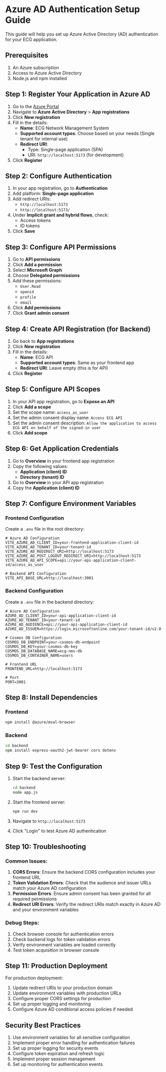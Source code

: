 # Azure AD Authentication Setup Guide

This guide will help you set up Azure Active Directory (AD) authentication for your ECG application.

## Prerequisites

1. An Azure subscription
2. Access to Azure Active Directory
3. Node.js and npm installed

## Step 1: Register Your Application in Azure AD

1. Go to the [Azure Portal](https://portal.azure.com)
2. Navigate to **Azure Active Directory** > **App registrations**
3. Click **New registration**
4. Fill in the details:
   - **Name**: ECG Network Management System
   - **Supported account types**: Choose based on your needs (Single tenant for internal use)
   - **Redirect URI**: 
     - Type: Single-page application (SPA)
     - URI: `http://localhost:5173` (for development)
5. Click **Register**

## Step 2: Configure Authentication

1. In your app registration, go to **Authentication**
2. Add platform: **Single-page application**
3. Add redirect URIs:
   - `http://localhost:5173`
   - `http://localhost:5173/`
4. Under **Implicit grant and hybrid flows**, check:
   - Access tokens
   - ID tokens
5. Click **Save**

## Step 3: Configure API Permissions

1. Go to **API permissions**
2. Click **Add a permission**
3. Select **Microsoft Graph**
4. Choose **Delegated permissions**
5. Add these permissions:
   - `User.Read`
   - `openid`
   - `profile`
   - `email`
6. Click **Add permissions**
7. Click **Grant admin consent**

## Step 4: Create API Registration (for Backend)

1. Go back to **App registrations**
2. Click **New registration**
3. Fill in the details:
   - **Name**: ECG API
   - **Supported account types**: Same as your frontend app
   - **Redirect URI**: Leave empty (this is for API)
4. Click **Register**

## Step 5: Configure API Scopes

1. In your API app registration, go to **Expose an API**
2. Click **Add a scope**
3. Set the scope name: `access_as_user`
4. Set the admin consent display name: `Access ECG API`
5. Set the admin consent description: `Allow the application to access ECG API on behalf of the signed-in user`
6. Click **Add scope**

## Step 6: Get Application Credentials

1. Go to **Overview** in your frontend app registration
2. Copy the following values:
   - **Application (client) ID**
   - **Directory (tenant) ID**
3. Go to **Overview** in your API app registration
4. Copy the **Application (client) ID**

## Step 7: Configure Environment Variables

### Frontend Configuration

Create a `.env` file in the root directory:

```env
# Azure AD Configuration
VITE_AZURE_AD_CLIENT_ID=your-frontend-application-client-id
VITE_AZURE_AD_TENANT_ID=your-tenant-id
VITE_AZURE_AD_REDIRECT_URI=http://localhost:5173
VITE_AZURE_AD_POST_LOGOUT_REDIRECT_URI=http://localhost:5173
VITE_AZURE_AD_API_SCOPE=api://your-api-application-client-id/access_as_user

# Backend API Configuration
VITE_API_BASE_URL=http://localhost:3001
```

### Backend Configuration

Create a `.env` file in the backend directory:

```env
# Azure AD Configuration
AZURE_AD_CLIENT_ID=your-api-application-client-id
AZURE_AD_TENANT_ID=your-tenant-id
AZURE_AD_AUDIENCE=api://your-api-application-client-id
AZURE_AD_ISSUER=https://login.microsoftonline.com/your-tenant-id/v2.0

# Cosmos DB Configuration
COSMOS_DB_ENDPOINT=your-cosmos-db-endpoint
COSMOS_DB_KEY=your-cosmos-db-key
COSMOS_DB_DATABASE_NAME=ecg-nms-db
COSMOS_DB_CONTAINER_NAME=users

# Frontend URL
FRONTEND_URL=http://localhost:5173

# Port
PORT=3001
```

## Step 8: Install Dependencies

### Frontend
```bash
npm install @azure/msal-browser
```

### Backend
```bash
cd backend
npm install express-oauth2-jwt-bearer cors dotenv
```

## Step 9: Test the Configuration

1. Start the backend server:
   ```bash
   cd backend
   node app.js
   ```

2. Start the frontend server:
   ```bash
   npm run dev
   ```

3. Navigate to `http://localhost:5173`
4. Click "Login" to test Azure AD authentication

## Step 10: Troubleshooting

### Common Issues:

1. **CORS Errors**: Ensure the backend CORS configuration includes your frontend URL
2. **Token Validation Errors**: Check that the audience and issuer URLs match your Azure AD configuration
3. **Permission Errors**: Ensure admin consent has been granted for all required permissions
4. **Redirect URI Errors**: Verify the redirect URIs match exactly in Azure AD and your environment variables

### Debug Steps:

1. Check browser console for authentication errors
2. Check backend logs for token validation errors
3. Verify environment variables are loaded correctly
4. Test token acquisition in browser console

## Step 11: Production Deployment

For production deployment:

1. Update redirect URIs to your production domain
2. Update environment variables with production URLs
3. Configure proper CORS settings for production
4. Set up proper logging and monitoring
5. Configure Azure AD conditional access policies if needed

## Security Best Practices

1. Use environment variables for all sensitive configuration
2. Implement proper error handling for authentication failures
3. Set up proper logging for security events
4. Configure token expiration and refresh logic
5. Implement proper session management
6. Set up monitoring for authentication events 